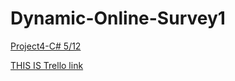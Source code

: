 # Dynamic-Online-Survey1

[Project4-C# 5/12](https://miro.com/app/board/uXjVP95mk7I=/)

[THIS IS Trello link](https://trello.com/b/jsbKnogu/survey)
